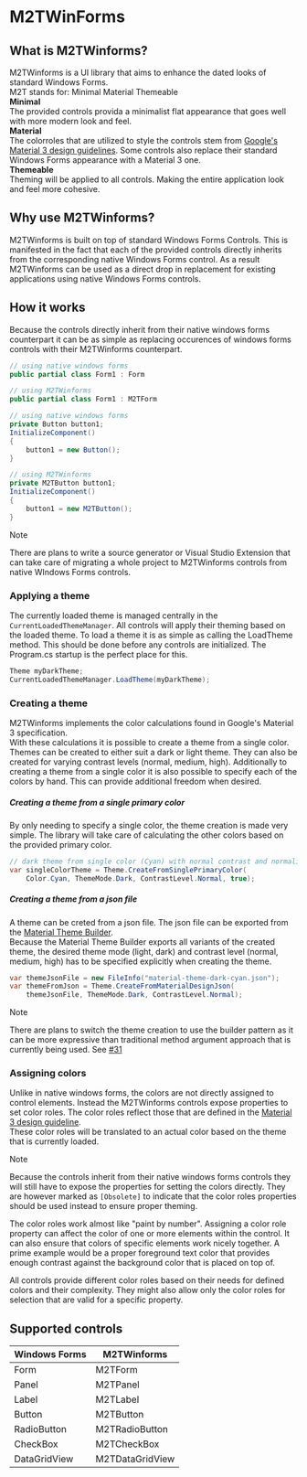 # M2TWinForms

## What is M2TWinforms?
M2TWinforms is a UI library that aims to enhance the dated looks of standard Windows Forms.  
M2T stands for: Minimal Material Themeable  
**Minimal**  
The provided controls provida a minimalist flat appearance that goes well with more modern look and feel.  
**Material**  
The colorroles that are utilized to style the controls stem from [Google's Material 3 design guidelines](https://m3.material.io/). Some controls also replace their standard Windows Forms appearance with a Material 3 one.  
**Themeable**  
Theming will be applied to all controls. Making the entire application look and feel more cohesive.  

## Why use M2TWinforms?
M2TWinforms is built on top of standard Windows Forms Controls. This is manifested in the fact that each of the provided controls directly inherits from the corresponding native Windows Forms control. As a result M2TWinforms can be used as a direct drop in replacement for existing applications using native Windows Forms controls.

## How it works
Because the controls directly inherit from their native windows forms counterpart it can be as simple as replacing occurences of windows forms controls with their M2TWinforms counterpart.
```csharp
// using native windows forms
public partial class Form1 : Form

// using M2TWinforms
public partial class Form1 : M2TForm
```

```csharp
// using native windows forms
private Button button1; 
InitializeComponent() 
{
    button1 = new Button();
}

// using M2TWinforms
private M2TButton button1; 
InitializeComponent() 
{
    button1 = new M2TButton();
}
```

>[!NOTE]
>There are plans to write a source generator or Visual Studio Extension that can take care of migrating a whole project to M2TWinforms controls from native WIndows Forms controls.

### Applying a theme
The currently loaded theme is managed centrally in the `CurrentLoadedThemeManager`. All controls will apply their theming based on the loaded theme.
To load a theme it is as simple as calling the LoadTheme method. This should be done before any controls are initialized. The Program.cs startup is the perfect place for this.

```csharp
Theme myDarkTheme;
CurrentLoadedThemeManager.LoadTheme(myDarkTheme);
```

### Creating a theme
M2TWinforms implements the color calculations found in Google's Material 3 specification.  
With these calculations it is possible to create a theme from a single color. Themes can be created to either suit a dark or light theme. They can also be created for varying contrast levels (normal, medium, high). Additionally to creating a theme from a single color it is also possible to specify each of the colors by hand. This can provide additional freedom when desired.

##### Creating a theme from a single primary color
By only needing to specify a single color, the theme creation is made very simple. The library will take care of calculating the other colors based on the provided primary color.
```csharp
// dark theme from single color (Cyan) with normal contrast and normalizing the chroma
var singleColorTheme = Theme.CreateFromSinglePrimaryColor(
    Color.Cyan, ThemeMode.Dark, ContrastLevel.Normal, true);
```
##### Creating a theme from a json file
A theme can be creted from a json file. The json file can be exported from the [Material Theme Builder](https://material-foundation.github.io/material-theme-builder/).  
Because the Material Theme Builder exports all variants of the created theme, the desired theme mode (light, dark) and contrast level (normal, medium, high) has to be specified explicitly when creating the theme.
```csharp
var themeJsonFile = new FileInfo("material-theme-dark-cyan.json");
var themeFromJson = Theme.CreateFromMaterialDesignJson(
    themeJsonFile, ThemeMode.Dark, ContrastLevel.Normal);
```

>[!NOTE]
>There are plans to switch the theme creation to use the builder pattern as it can be more expressive than traditional method argument approach that is currently being used. See [#31](https://github.com/Muckenbatscher/M2TWinForms/issues/31)

### Assigning colors
Unlike in native windows forms, the colors are not directly assigned to control elements. Instead the M2TWinforms controls expose properties to set color roles. The color roles reflect those that are defined in the [Material 3 design guideline](https://m3.material.io/styles/color/roles).  
These color roles will be translated to an actual color based on the theme that is currently loaded.

>[!NOTE]
>Because the controls inherit from their native windows forms controls they will still have to expose the properties for setting the colors directly. They are however marked as `[Obsolete]` to indicate that the color roles properties should be used instead to ensure proper theming.

The color roles work almost like "paint by number". Assigning a color role property can affect the color of one or more elements within the control. It can also ensure that colors of specific elements work nicely together. A prime example would be a proper foreground text color that provides enough contrast against the background color that is placed on top of.

All controls provide different color roles based on their needs for defined colors and their complexity. They might also allow only the color roles for selection that are valid for a specific property.


## Supported controls

| Windows Forms | M2TWinforms  |
| ------------- | ------------ |
| Form          | M2TForm      |  
| Panel         | M2TPanel     |  
| Label         | M2TLabel     |  
| Button        | M2TButton    |  
| RadioButton   | M2TRadioButton |
| CheckBox      | M2TCheckBox  |  
| DataGridView  | M2TDataGridView |  
